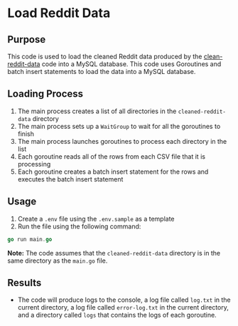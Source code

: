 # Load Reddit Data

## Purpose
This code is used to load the cleaned Reddit data produced by the [clean-reddit-data](../clean-reddit-data) code into a MySQL database. This code uses Goroutines and batch insert statements to load the data into a MySQL database.

## Loading Process
1. The main process creates a list of all directories in the `cleaned-reddit-data` directory
2. The main process sets up a `WaitGroup` to wait for all the goroutines to finish
3. The main process launches goroutines to process each directory in the list
4. Each goroutine reads all of the rows from each CSV file that it is processing
5. Each goroutine creates a batch insert statement for the rows and executes the batch insert statement

## Usage
1. Create a `.env` file using the `.env.sample` as a template
1. Run the file using the following command:
```go
go run main.go
```
**Note:** The code assumes that the `cleaned-reddit-data` directory is in the same directory as the `main.go` file.

## Results
- The code will produce logs to the console, a log file called `log.txt` in the current directory, a log file called `error-log.txt` in the current directory, and a directory called `logs` that contains the logs of each goroutine.
